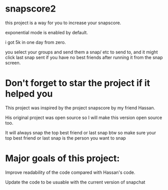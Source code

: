 # snapscore2


this project is a way for you to increase your snapscore. 

exponential mode is enabled by default. 

i got 5k in one day from zero. 

you select your groups and send them a snap/ etc to send to, and it might click last snap sent if you have no best friends after running it from the snap screen.


# Don't forget to star the project if it helped you

This project was inspired by the project snapscore by my friend Hassan.

His original project was open source so I will make this version open source too.

It will always snap the top best friend or last snap btw so make sure your top best friend or last snap is the person you want to snap



# Major goals of this project:

Improve readability of the code compared with Hassan's code.

Update the code to be usuable with the current version of snapchat


